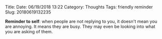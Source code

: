Title: 
Date: 06/19/2018 13:22
Category: Thoughts
Tags: friendly reminder
Slug: 20180619132235

**Reminder to self**: when people are not replying to you, it doesn't mean you are annoying. It means they are busy. They may even be looking into what you are asking of them. 